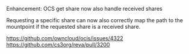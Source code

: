 Enhancement: OCS get share now also handle received shares

Requesting a specific share can now also correctly map the path to the mountpoint if the requested share is a received share.

https://github.com/owncloud/ocis/issues/4322
https://github.com/cs3org/reva/pull/3200
